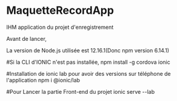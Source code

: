 # MaquetteRecordApp
IHM application du projet d'enregistrement

Avant de lancer, 

La version de Node.js utilisée est 12.16.1(Donc npm version 6.14.1)

#Si la CLI d'IONIC n'est pas installée,
npm install -g cordova ionic

#Installation de ionic lab pour avoir des versions sur téléphone de l'application
npm i @ionic/lab

#Pour Lancer la partie Front-end du projet
ionic serve --lab
